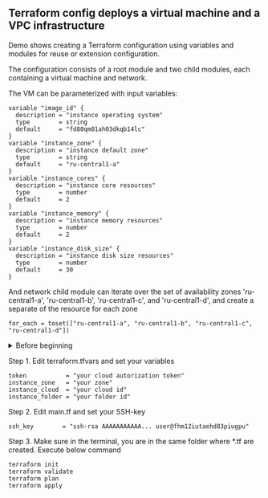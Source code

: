 ## Terraform config deploys a virtual machine and a VPC infrastructure

Demo shows creating a Terraform configuration using variables and modules for reuse or extension configuration.

The configuration consists of a root module and two child modules, each containing a virtual machine and network. 

The VM can be parameterized with input variables:
```
variable "image_id" {
  description = "instance operating system"
  type        = string
  default     = "fd80qm01ah03dkqb14lc"
}
variable "instance_zone" {
  description = "instance default zone"
  type        = string
  default     = "ru-central1-a"
}
variable "instance_cores" {
  description = "instance core resources"
  type        = number
  default     = 2
}
variable "instance_memory" {
  description = "instance memory resources"
  type        = number
  default     = 2
}
variable "instance_disk_size" {
  description = "instance disk size resources"
  type        = number
  default     = 30
}
```

And network child module can iterate over the set of availability zones 'ru-central1-a', 'ru-central1-b', 'ru-central1-c', and 'ru-central1-d', and create a separate of the resource for each zone

```
for_each = toset(["ru-central1-a", "ru-central1-b", "ru-central1-c", "ru-central1-d"])
```

<details>
<summary>Before beginning</summary>

Step1. [Install](https://developer.hashicorp.com/terraform/tutorials/aws-get-started/install-cli) Terraform

Step 2. [Install and initialize](https://yandex.cloud/ru/docs/cli/quickstart#linux_1) Yandex Cloud command line interface.

Step 3. Get cloud id and folder id:  
```
yc resource-manager cloud list # Получение идентификатора облака
yc resource-manager folder list # Получение идентификатора каталога
```
Step 4. Get your [OAUTH-token](https://yandex.cloud/ru/docs/iam/concepts/authorization/oauth-token)
</details>


Step 1. Edit terraform.tfvars and set your variables

```
token           = "your cloud autorization token"
instance_zone   = "your zone"
instance_cloud  = "your cloud id"
instance_folder = "your folder id"
```
Step 2. Edit main.tf and set your SSH-key

```
ssh_key        = "ssh-rsa AAAAAAAAAAA... user@fhm12iutaehd83piugpu"
```

Step 3. Make sure in the terminal, you are in the same folder where *.tf are created. Execute below command

```
terraform init
terraform validate
terraform plan
terraform apply
```